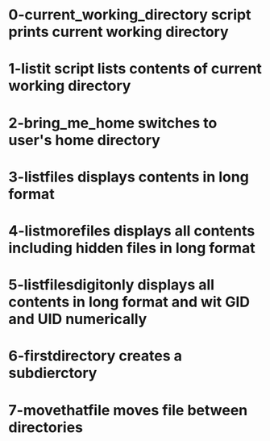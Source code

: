 # 0-current_working_directory script prints current working directory
# 1-listit script lists contents of current working directory
# 2-bring_me_home switches to user's home directory
# 3-listfiles displays contents in long format
# 4-listmorefiles displays all contents including hidden files in long format
# 5-listfilesdigitonly displays all contents in long format and wit GID and UID numerically
# 6-firstdirectory creates a subdierctory
# 7-movethatfile moves file between directories
